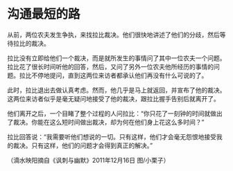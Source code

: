 # 沟通最短的路

从前，两位农夫发生争执，来找拉比裁决。他们很快地讲述了他们的分歧，然后等待拉比的裁决。 

拉比没有立即给他们一个裁决，而是就所发生的事情问了其中一位农夫一个问题。拉比花了很长时间听他的回答，然后，又问了另外一位农夫他所经历的事情的问题。拉比不停地提问，直到这两位来访者都承认他们再没有什么可说的了。 

此时，拉比退出去做认真考虑。然而，他几乎是马上就返回，并宣布了他的裁决。这两位来访者似乎是毫无疑问地接受了他的裁决，跟拉比握手告别后就离开了。 

他们离开之后，一个目睹了整个过程的人问拉比：“你只花了一刻钟的时间就做出了裁决。你能在这么短时间做出裁决，却为何在他们身上花这么多时间？” 

拉比回答说：“我需要听他们想说的一切。只有这样，他们才会毫无怨恨地接受我的裁决。只有这样，他们的问题才会得到真正的解决。” 

（滴水映阳摘自《讽刺与幽默》2011年12月16日 图/小栗子）